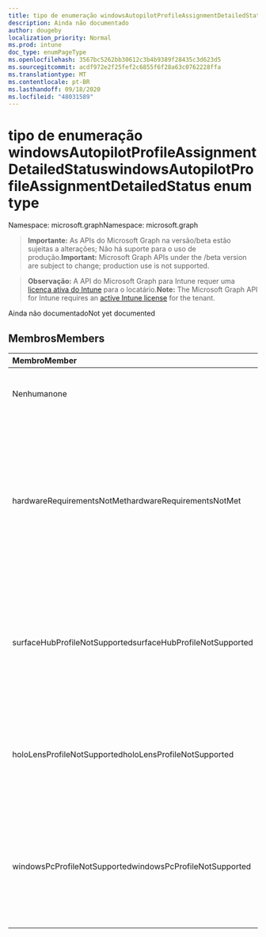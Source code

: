 ```yaml
---
title: tipo de enumeração windowsAutopilotProfileAssignmentDetailedStatus
description: Ainda não documentado
author: dougeby
localization_priority: Normal
ms.prod: intune
doc_type: enumPageType
ms.openlocfilehash: 3567bc5262bb30612c3b4b9389f28435c3d623d5
ms.sourcegitcommit: acdf972e2f25fef2c6855f6f28a63c0762228ffa
ms.translationtype: MT
ms.contentlocale: pt-BR
ms.lasthandoff: 09/18/2020
ms.locfileid: "48031589"
---
```

# <a name="windowsautopilotprofileassignmentdetailedstatus-enum-type"></a><span data-ttu-id="d0533-103">tipo de enumeração windowsAutopilotProfileAssignmentDetailedStatus</span><span class="sxs-lookup"><span data-stu-id="d0533-103">windowsAutopilotProfileAssignmentDetailedStatus enum type</span></span>

<span data-ttu-id="d0533-104">Namespace: microsoft.graph</span><span class="sxs-lookup"><span data-stu-id="d0533-104">Namespace: microsoft.graph</span></span>

> <span data-ttu-id="d0533-105">**Importante:** As APIs do Microsoft Graph na versão/beta estão sujeitas a alterações; Não há suporte para o uso de produção.</span><span class="sxs-lookup"><span data-stu-id="d0533-105">**Important:** Microsoft Graph APIs under the /beta version are subject to change; production use is not supported.</span></span>

> <span data-ttu-id="d0533-106">**Observação:** A API do Microsoft Graph para Intune requer uma [licença ativa do Intune](https://go.microsoft.com/fwlink/?linkid=839381) para o locatário.</span><span class="sxs-lookup"><span data-stu-id="d0533-106">**Note:** The Microsoft Graph API for Intune requires an [active Intune license](https://go.microsoft.com/fwlink/?linkid=839381) for the tenant.</span></span>

<span data-ttu-id="d0533-107">Ainda não documentado</span><span class="sxs-lookup"><span data-stu-id="d0533-107">Not yet documented</span></span>

## <a name="members"></a><span data-ttu-id="d0533-108">Membros</span><span class="sxs-lookup"><span data-stu-id="d0533-108">Members</span></span>
|<span data-ttu-id="d0533-109">Membro</span><span class="sxs-lookup"><span data-stu-id="d0533-109">Member</span></span>|<span data-ttu-id="d0533-110">Valor</span><span class="sxs-lookup"><span data-stu-id="d0533-110">Value</span></span>|<span data-ttu-id="d0533-111">Descrição</span><span class="sxs-lookup"><span data-stu-id="d0533-111">Description</span></span>|
|:---|:---|:---|
|<span data-ttu-id="d0533-112">Nenhuma</span><span class="sxs-lookup"><span data-stu-id="d0533-112">none</span></span>|<span data-ttu-id="d0533-113">,0</span><span class="sxs-lookup"><span data-stu-id="d0533-113">0</span></span>|<span data-ttu-id="d0533-114">Nenhum status detalhado de atribuição</span><span class="sxs-lookup"><span data-stu-id="d0533-114">No assignment detailed status</span></span>|
|<span data-ttu-id="d0533-115">hardwareRequirementsNotMet</span><span class="sxs-lookup"><span data-stu-id="d0533-115">hardwareRequirementsNotMet</span></span>|<span data-ttu-id="d0533-116">1 </span><span class="sxs-lookup"><span data-stu-id="d0533-116">1</span></span>|<span data-ttu-id="d0533-117">Os requisitos de hardware não são atendidos.</span><span class="sxs-lookup"><span data-stu-id="d0533-117">Hardware requirements are not met.</span></span> <span data-ttu-id="d0533-118">Isso pode acontecer se um perfil autoimplantar do autoautoria for atribuído a um dispositivo sem o TPM 2,0.</span><span class="sxs-lookup"><span data-stu-id="d0533-118">This can happen if a self-deploying AutoPilot Profile is assigned to a device without TPM 2.0.</span></span>|
|<span data-ttu-id="d0533-119">surfaceHubProfileNotSupported</span><span class="sxs-lookup"><span data-stu-id="d0533-119">surfaceHubProfileNotSupported</span></span>|<span data-ttu-id="d0533-120">2 </span><span class="sxs-lookup"><span data-stu-id="d0533-120">2</span></span>|<span data-ttu-id="d0533-121">Isso pode acontecer quando um perfil do AutoPilot do SurfaceHub é atribuído a um dispositivo que não é SurfaceHub.</span><span class="sxs-lookup"><span data-stu-id="d0533-121">This can happen if a SurfaceHub AutoPilot Profile is assigned to a device that is not SurfaceHub.</span></span>|
|<span data-ttu-id="d0533-122">holoLensProfileNotSupported</span><span class="sxs-lookup"><span data-stu-id="d0533-122">holoLensProfileNotSupported</span></span>|<span data-ttu-id="d0533-123">3 </span><span class="sxs-lookup"><span data-stu-id="d0533-123">3</span></span>|<span data-ttu-id="d0533-124">Isso pode acontecer quando um perfil do AutoPilot do HoloLens é atribuído a um dispositivo que não é HoloLens.</span><span class="sxs-lookup"><span data-stu-id="d0533-124">This can happen if a HoloLens AutoPilot Profile is assigned to a device that is not HoloLens.</span></span>|
|<span data-ttu-id="d0533-125">windowsPcProfileNotSupported</span><span class="sxs-lookup"><span data-stu-id="d0533-125">windowsPcProfileNotSupported</span></span>|<span data-ttu-id="d0533-126">4 </span><span class="sxs-lookup"><span data-stu-id="d0533-126">4</span></span>|<span data-ttu-id="d0533-127">Isso pode acontecer quando um perfil do AutoPilot do WindowsPc é atribuído a um dispositivo que não é WindowsPc.</span><span class="sxs-lookup"><span data-stu-id="d0533-127">This can happen if a WindowsPc AutoPilot Profile is assigned to a device that is not WindowsPc.</span></span>|






